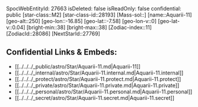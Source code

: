 ﻿---
location: [-7.58,16.85,250]
type: Star
tags:
- astro/Star

---
SpocWebEntityId: 27663
isDeleted: false
isReadOnly: false
confidential: public
[star-class::M2]
[star-class-id::28193]
[Mass-sol::]
[name::Aquarii-11]
[geo-alt::250]
[geo-lon::-16.85]
[geo-lat::-7.58]
[geo-lon-v::0]
[geo-lat-v::0.04]
[bright-min::38]
[bright-max::38]
[Zodiac-index::11]
[ZodiacId::28086]
[NextStarId::27769]



## Confidential Links & Embeds: 
- [[../../../_public/astro/Star/Aquarii-11.md|Aquarii-11]] 
- [[../../../_internal/astro/Star/Aquarii-11.internal.md|Aquarii-11.internal]] 
- [[../../../_protect/astro/Star/Aquarii-11.protect.md|Aquarii-11.protect]] 
- [[../../../_private/astro/Star/Aquarii-11.private.md|Aquarii-11.private]] 
- [[../../../_personal/astro/Star/Aquarii-11.personal.md|Aquarii-11.personal]] 
- [[../../../_secret/astro/Star/Aquarii-11.secret.md|Aquarii-11.secret]]

